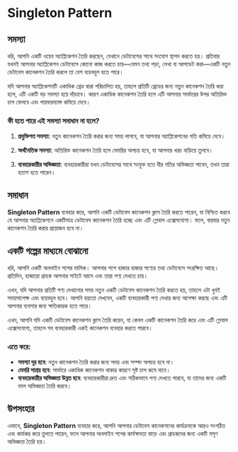 # Singleton Pattern

## সমস্যা

ধরি, আপনি একটি ওয়েব অ্যাপ্লিকেশন তৈরি করছেন, যেখানে ডেটাবেসের সাথে সংযোগ স্থাপন করতে হয়। প্রতিবার যখনই আপনার অ্যাপ্লিকেশন ডেটাবেসে কোনো কাজ করতে চায়—যেমন তথ্য পড়া, লেখা বা আপডেট করা—একটি নতুন ডেটাবেস কানেকশন তৈরি করলে তা বেশ ব্যয়বহুল হতে পারে।

যদি আপনার অ্যাপ্লিকেশনটি একাধিক থ্রেড দ্বারা পরিচালিত হয়, তাহলে প্রতিটি থ্রেডের জন্য নতুন কানেকশন তৈরি করা হলে, এটি একটি বড় সমস্যা হয়ে দাঁড়াবে। কারণ একাধিক কানেকশন তৈরি হলে এটি আপনার সার্ভারের উপর অতিরিক্ত চাপ ফেলবে এবং পারফরম্যান্স কমিয়ে দেবে।

### কী হতে পারে এই সমস্যা সমাধান না হলে?

1. **প্রযুক্তিগত সমস্যা**: নতুন কানেকশন তৈরি করার জন্য সময় লাগবে, যা আপনার অ্যাপ্লিকেশনের গতি কমিয়ে দেবে।

2. **অর্থনৈতিক সমস্যা**: অতিরিক্ত কানেকশন তৈরি হলে মেমরির অপচয় হবে, যা আপনার খরচ বাড়িয়ে তুলবে।

3. **ব্যবহারকারীর অভিজ্ঞতা**: ব্যবহারকারীরা যখন ডেটাবেসের সাথে সংযুক্ত হতে ধীর গতির অভিজ্ঞতা পাবেন, তখন তারা হতাশ হতে পারেন।

## সমাধান

**Singleton Pattern** ব্যবহার করে, আপনি একটি ডেটাবেস কানেকশন ক্লাস তৈরি করতে পারেন, যা নিশ্চিত করবে যে আপনার অ্যাপ্লিকেশনে একটিমাত্র ডেটাবেস কানেকশন তৈরি হচ্ছে এবং এটি গ্লোবাল এক্সেসযোগ্য। ফলে, বারবার নতুন কানেকশন তৈরি করার প্রয়োজন হবে না।

## একটি গল্পের মাধ্যমে বোঝানো

ধরি, আপনি একটি অনলাইন শপের মালিক। আপনার শপে হাজার হাজার পণ্যের তথ্য ডেটাবেসে সংরক্ষিত আছে। প্রতিদিন, হাজারো গ্রাহক আপনার সাইটে আসে এবং তারা পণ্য দেখতে চায়।

এখন, যদি আপনার প্রতিটি পণ্য দেখানোর সময় নতুন একটি ডেটাবেস কানেকশন তৈরি করতে হয়, তাহলে এটা খুবই সময়সাপেক্ষ এবং ব্যয়বহুল হবে। আপনি হয়তো দেখবেন, একটি ব্যবহারকারী পণ্য দেখার জন্য অপেক্ষা করছে এবং এটি আপনার ব্যবসার জন্য ক্ষতিকারক হতে পারে।

এখন, আপনি যদি একটি ডেটাবেস কানেকশন ক্লাস তৈরি করেন, যা কেবল একটি কানেকশন তৈরি করে এবং এটি গ্লোবাল এক্সেসযোগ্য, তাহলে সব ব্যবহারকারী একই কানেকশন ব্যবহার করতে পারবে।

### এতে করে:

- **সমস্যা দূর হবে**: নতুন কানেকশন তৈরি করার জন্য সময় এবং সম্পদ অপচয় হবে না।
- **মেমরি সাশ্রয় হবে**: সার্ভারে একাধিক কানেকশন থাকার কারণে সৃষ্ট চাপ কমে যাবে।
- **ব্যবহারকারীর অভিজ্ঞতা উন্নত হবে**: ব্যবহারকারীরা দ্রুত এবং সঠিকভাবে পণ্য দেখতে পারবে, যা তাদের জন্য একটি ভাল অভিজ্ঞতা তৈরি করবে।

## উপসংহার

এভাবে, **Singleton Pattern** ব্যবহার করে, আপনি আপনার ডেটাবেস কানেকশনের কার্যক্রমকে আরও সংগঠিত এবং কার্যকর করে তুলতে পারেন, ফলে আপনার অনলাইন শপের কার্যক্ষমতা বাড়ে এবং গ্রাহকদের জন্য একটি মসৃণ অভিজ্ঞতা তৈরি হয়।
